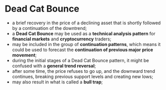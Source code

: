 # Dead Cat Bounce

- a brief recovery in the price of a declining asset that is shortly followed by a continuation of the downtrend;
- a **Dead Cat Bounce** may be used as a **technical analysis pattern** for **financial markets** and **cryptocurrency** traders;
- may be included in the group of **continuation patterns**, which means it could be used to forecast the **continuation of previous major price movement**;
- during the initial stages of a Dead Cat Bounce pattern, it might be confused with a **general trend reversal**;
- after some time, the price refuses to go up, and the downward trend continues, breaking previous support levels and creating new lows;
- may also result in what is called a **bull trap**;